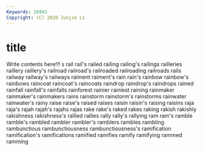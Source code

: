 ```yaml
---
Keywords: 26943
Copyright: (C) 2020 Junjie Li
---
```


# title

Write contents here!!!
s 
rail 
rail's 
railed 
railing 
railing's 
railings 
railleries 
raillery
raillery's 
railroad 
railroad's 
railroaded 
railroading 
railroads 
rails 
railway 
railway's 
railways
raiment 
raiment's 
rain 
rain's 
rainbow 
rainbow's 
rainbows 
raincoat 
raincoat's 
raincoats
raindrop 
raindrop's 
raindrops 
rained 
rainfall 
rainfall's 
rainfalls 
rainforest 
rainier 
rainiest
raining 
rainmaker 
rainmaker's 
rainmakers 
rains 
rainstorm 
rainstorm's 
rainstorms 
rainwater 
rainwater's
rainy 
raise 
raise's 
raised 
raises 
raisin 
raisin's 
raising 
raisins 
raja
raja's 
rajah 
rajah's 
rajahs 
rajas 
rake 
rake's 
raked 
rakes 
raking
rakish 
rakishly 
rakishness 
rakishness's 
rallied 
rallies 
rally 
rally's 
rallying 
ram
ram's 
ramble 
ramble's 
rambled 
rambler 
rambler's 
ramblers 
rambles 
rambling 
rambunctious
rambunctiousness 
rambunctiousness's 
ramification 
ramification's 
ramifications 
ramified 
ramifies 
ramify 
ramifying 
rammed
ramming 
